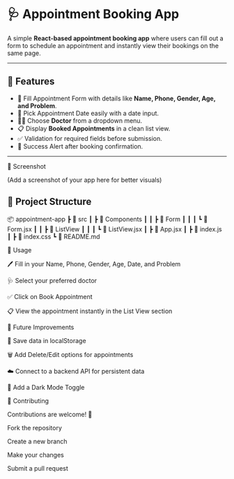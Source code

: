 # 🩺 Appointment Booking App  

A simple **React-based appointment booking app** where users can fill out a form to schedule an appointment and instantly view their bookings on the same page.  

---

## 🚀 Features  

- 📝 Fill Appointment Form with details like **Name, Phone, Gender, Age, and Problem**.  
- 📅 Pick Appointment Date easily with a date input.  
- 👨‍⚕️ Choose **Doctor** from a dropdown menu.  
- 📋 Display **Booked Appointments** in a clean list view.  
- ✅ Validation for required fields before submission.  
- 🎉 Success Alert after booking confirmation.  

---

📸 Screenshot

(Add a screenshot of your app here for better visuals) 
## 📂 Project Structure  


📦 appointment-app
┣ 📂 src
┃ ┣ 📂 Components
┃ ┃ ┣ 📂 Form
┃ ┃ ┃ ┗ 📜 Form.jsx
┃ ┃ ┣ 📂 ListView
┃ ┃ ┃ ┗ 📜 ListView.jsx
┃ ┣ 📜 App.jsx
┃ ┣ 📜 index.js
┃ ┣ 📜 index.css
┗ 📜 README.md


🧾 Usage

🖊️ Fill in your Name, Phone, Gender, Age, Date, and Problem

🩺 Select your preferred doctor

✅ Click on Book Appointment

📋 View the appointment instantly in the List View section


🔮 Future Improvements

💾 Save data in localStorage

🗑 Add Delete/Edit options for appointments

☁️ Connect to a backend API for persistent data

🌙 Add a Dark Mode Toggle


🤝 Contributing

Contributions are welcome! 🎉

Fork the repository

Create a new branch

Make your changes

Submit a pull request